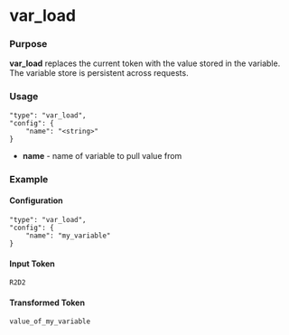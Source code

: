# var_load

### Purpose

**var_load** replaces the current token with the value stored in the variable. The variable store is persistent across requests.

### Usage

```
"type": "var_load",
"config": {
    "name": "<string>"
}
```

- **name** - name of variable to pull value from

### Example

#### Configuration

```
"type": "var_load",
"config": {
    "name": "my_variable"
}
```

#### Input Token

`R2D2`

#### Transformed Token

`value_of_my_variable`
